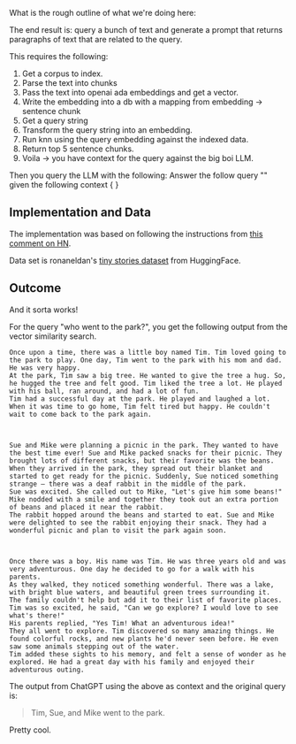 What is the rough outline of what we're doing here:

The end result is: query a bunch of text and generate a prompt that returns paragraphs of text that are related to the query.

This requires the following:
1. Get a corpus to index.
2. Parse the text into chunks
3. Pass the text into openai ada embeddings and get a vector.
4. Write the embedding into a db with a mapping from embedding -> sentence chunk
5. Get a query string
6. Transform the query string into an embedding.
7. Run knn using the query embedding against the indexed data. 
8. Return top 5 sentence chunks.
9. Voila -> you have context for the query against the big boi LLM. 

Then you query the LLM with the following: Answer the follow query "<insert query text here>" given the following context { <sentence chunks from retrieval>}

## Implementation and Data

The implementation was based on following the instructions from [this comment on HN](https://news.ycombinator.com/item?id=36833618).

Data set is ronaneldan's [tiny stories dataset](https://huggingface.co/datasets/roneneldan/TinyStories) from HuggingFace.

## Outcome

And it sorta works! 

For the query "who went to the park?", you get the following output from the vector similarity search. 
```
Once upon a time, there was a little boy named Tim. Tim loved going to the park to play. One day, Tim went to the park with his mom and dad. He was very happy.
At the park, Tim saw a big tree. He wanted to give the tree a hug. So, he hugged the tree and felt good. Tim liked the tree a lot. He played with his ball, ran around, and had a lot of fun.
Tim had a successful day at the park. He played and laughed a lot. When it was time to go home, Tim felt tired but happy. He couldn't wait to come back to the park again.



Sue and Mike were planning a picnic in the park. They wanted to have the best time ever! Sue and Mike packed snacks for their picnic. They brought lots of different snacks, but their favorite was the beans.
When they arrived in the park, they spread out their blanket and started to get ready for the picnic. Suddenly, Sue noticed something strange – there was a deaf rabbit in the middle of the park.
Sue was excited. She called out to Mike, "Let's give him some beans!" Mike nodded with a smile and together they took out an extra portion of beans and placed it near the rabbit.
The rabbit hopped around the beans and started to eat. Sue and Mike were delighted to see the rabbit enjoying their snack. They had a wonderful picnic and plan to visit the park again soon.



Once there was a boy. His name was Tim. He was three years old and was very adventurous. One day he decided to go for a walk with his parents.
As they walked, they noticed something wonderful. There was a lake, with bright blue waters, and beautiful green trees surrounding it. 
The family couldn't help but add it to their list of favorite places. 
Tim was so excited, he said, "Can we go explore? I would love to see what's there!"
His parents replied, "Yes Tim! What an adventurous idea!"
They all went to explore. Tim discovered so many amazing things. He found colorful rocks, and new plants he'd never seen before. He even saw some animals stepping out of the water.
Tim added these sights to his memory, and felt a sense of wonder as he explored. He had a great day with his family and enjoyed their adventurous outing.
```

The output from ChatGPT using the above as context and the original query is:
 > Tim, Sue, and Mike went to the park.

 Pretty cool. 
